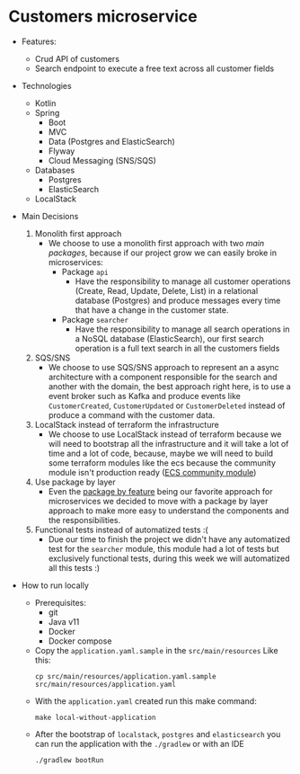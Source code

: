 # Customers microservice
- Features:
    - Crud API of customers
    - Search endpoint to execute a free text across all customer fields
    
- Technologies
    - Kotlin
    - Spring
        - Boot
        - MVC
        - Data (Postgres and ElasticSearch)
        - Flyway
        - Cloud Messaging (SNS/SQS)
    - Databases
        - Postgres
        - ElasticSearch
    - LocalStack
    
- Main Decisions
    1. Monolith first approach
        - We choose to use a monolith first approach with two *main packages*, because if our project grow we can easily broke in microservices:
            - Package `api`
                - Have the responsibility to manage all customer operations (Create, Read, Update, Delete, List) in a relational database (Postgres) and produce messages every time that have a change in the customer state.  
            - Package `searcher`
                - Have the responsibility to manage all search operations in a NoSQL database (ElasticSearch), our first search operation is a full text search in all the customers fields
    2. SQS/SNS
        - We choose to use SQS/SNS approach to represent an a async architecture with a component responsible for the search and another with the domain, the best approach right here, is to use a event broker such as Kafka and produce events like `CustomerCreated`, `CustomerUpdated` or `CustomerDeleted` instead of produce a command with the customer data.
    3. LocalStack instead of terraform the infrastructure
        - We choose to use LocalStack instead of terraform because we will need to bootstrap all the infrastructure and it will take a lot of time and a lot of code, because, maybe we will need to build some terraform modules like the ecs because the community module isn't production ready ([ECS community module](https://registry.terraform.io/modules/terraform-aws-modules/ecs/aws/latest)) 
    4. Use package by layer
        - Even the [package by feature](http://www.javapractices.com/topic/TopicAction.do?Id=205) being our favorite approach for microservices we decided to move with a package by layer approach to make more easy to understand the components and the responsibilities. 
    5. Functional tests instead of automatized tests :(
        - Due our time to finish the project we didn't have any automatized test for the `searcher` module, this module had a lot of tests but exclusively functional tests, during this week we will automatized all this tests :) 

- How to run locally
    - Prerequisites:
        - git
        - Java v11
        - Docker
        - Docker compose
    - Copy the `application.yaml.sample` in the `src/main/resources`
    Like this:
      ```shell script
      cp src/main/resources/application.yaml.sample src/main/resources/application.yaml
      ```
    - With the `application.yaml` created run this make command:
      ```shell script
      make local-without-application
      ```
    - After the bootstrap of `localstack`, `postgres` and `elasticsearch` you can run the application with the `./gradlew` or with an IDE
      ```shell script
      ./gradlew bootRun
      ```
